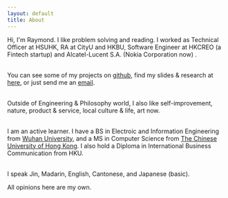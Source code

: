 ```yaml
---
layout: default
title: About
---
```

Hi, I'm Raymond. I like problem solving and reading. I worked as Technical Officer at HSUHK, RA at CityU and HKBU, Software Engineer at HKCREO (a Fintech startup) and Alcatel-Lucent S.A. (Nokia Corporation now) .   
<br>     

You can see some of my projects on [github](https://github.com/muyun), find my slides & research at [here](http://muyun.github.io/research/), or just send me an [email](mailto:wenlzhao@gmail.com).  
<br>  

Outside of Engineering & Philosophy world, I also like self-improvement, nature, product & service, local culture & life,  art now.  
<br>   

I am an active learner. I have a BS in Electroic and Information Engineering from [Wuhan University](https://www.sciencemag.org/collections/celebrating-125-years-academic-excellence-wuhan-university-1893-2018?fbclid=IwAR0RzFSkpxaI8wk61JDnE7p6SWr7SlKXLyoFHkrg4-iqKGiRyE2gZfaGl8s), and a MS in Computer Science from [The Chinese University of Hong Kong](http://www.cuhk.edu.hk/english/index.html). I also hold a Diploma in International Business Communication from HKU.   
<br>  

I speak Jin, Madarin, English, Cantonese, and Japanese (basic).  

All opinions here are my own.
